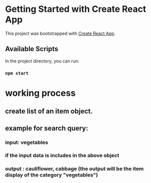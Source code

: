 # Getting Started with Create React App

This project was bootstrapped with [Create React App](https://github.com/facebook/create-react-app).

## Available Scripts

In the project directory, you can run:

### `npm start`

# working process
## create list of an item object.
## example for search query:
  ### input: vegetables
  ### if the input data is includes in the above object
  ### output : cauliflower, cabbage (the output will be the item display of the category "vegetables")
